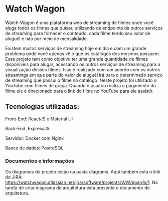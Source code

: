 # Watch Wagon

Watch-Wagon é uma plataforma web de streaming de filmes onde você aluga todos os filmes que quiser, utilizando de endpoints de outros serviços de streaming para fornecer o conteúdo, cada filme tendo seu valor de aluguél e não por meio de mensalidade.

Existem muitos serviços de streaming hoje em dia e com um grande problema onde você apenas vê o que os catálogos dos mesmos possuem. Esse projeto tem como objetivo ter uma grande quantidade de filmes disponíveis para alugar, acessando os outros serviços de streaming para a visualização desses filmes. Isso é realizado com um acordo com os outros streamings em que parte do valor do aluguél irá para o determinado serviço de streaming que possui o filme no catálogo. Neste projeto foi utilizado o YouTube com filmes de graça. Quando o usuário realiza o pagamento do filme ele é direcionado para o link do filme no YouTube para ele assistir.

## Tecnologias utilizadas:
Front-End: ReactJS e Material UI

Back-End: ExpressJS

Servidor: Docker com Nginx

Banco de dados: PostreSQL

### Documentos e informações
Os diagramas do projeto estão na pasta diagrams. Aqui também está o link do JIRA: https://watchwagon.atlassian.net/jira/software/projects/WW/boards/1. Na tarefa de criar diagrama de arquitetura está presente o documento de arquitetura.
